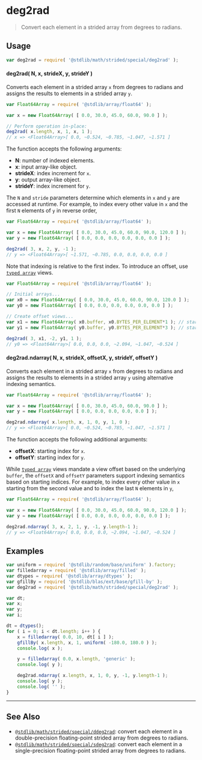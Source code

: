 <!--

@license Apache-2.0

Copyright (c) 2020 The Stdlib Authors.

Licensed under the Apache License, Version 2.0 (the "License");
you may not use this file except in compliance with the License.
You may obtain a copy of the License at

   http://www.apache.org/licenses/LICENSE-2.0

Unless required by applicable law or agreed to in writing, software
distributed under the License is distributed on an "AS IS" BASIS,
WITHOUT WARRANTIES OR CONDITIONS OF ANY KIND, either express or implied.
See the License for the specific language governing permissions and
limitations under the License.

-->

# deg2rad

> Convert each element in a strided array from degrees to radians.

<section class="intro">

</section>

<!-- /.intro -->

<section class="usage">

## Usage

```javascript
var deg2rad = require( '@stdlib/math/strided/special/deg2rad' );
```

#### deg2rad( N, x, strideX, y, strideY )

Converts each element in a strided array `x` from degrees to radians and assigns the results to elements in a strided array `y`.

```javascript
var Float64Array = require( '@stdlib/array/float64' );

var x = new Float64Array( [ 0.0, 30.0, 45.0, 60.0, 90.0 ] );

// Perform operation in-place:
deg2rad( x.length, x, 1, x, 1 );
// x => <Float64Array>[ 0.0, ~0.524, ~0.785, ~1.047, ~1.571 ]
```

The function accepts the following arguments:

-   **N**: number of indexed elements.
-   **x**: input array-like object.
-   **strideX**: index increment for `x`.
-   **y**: output array-like object.
-   **strideY**: index increment for `y`.

The `N` and `stride` parameters determine which elements in `x` and `y` are accessed at runtime. For example, to index every other value in `x` and the first `N` elements of `y` in reverse order,

```javascript
var Float64Array = require( '@stdlib/array/float64' );

var x = new Float64Array( [ 0.0, 30.0, 45.0, 60.0, 90.0, 120.0 ] );
var y = new Float64Array( [ 0.0, 0.0, 0.0, 0.0, 0.0, 0.0 ] );

deg2rad( 3, x, 2, y, -1 );
// y => <Float64Array>[ ~1.571, ~0.785, 0.0, 0.0, 0.0, 0.0 ]
```

Note that indexing is relative to the first index. To introduce an offset, use [`typed array`][mdn-typed-array] views.

```javascript
var Float64Array = require( '@stdlib/array/float64' );

// Initial arrays...
var x0 = new Float64Array( [ 0.0, 30.0, 45.0, 60.0, 90.0, 120.0 ] );
var y0 = new Float64Array( [ 0.0, 0.0, 0.0, 0.0, 0.0, 0.0 ] );

// Create offset views...
var x1 = new Float64Array( x0.buffer, x0.BYTES_PER_ELEMENT*1 ); // start at 2nd element
var y1 = new Float64Array( y0.buffer, y0.BYTES_PER_ELEMENT*3 ); // start at 4th element

deg2rad( 3, x1, -2, y1, 1 );
// y0 => <Float64Array>[ 0.0, 0.0, 0.0, ~2.094, ~1.047, ~0.524 ]
```

#### deg2rad.ndarray( N, x, strideX, offsetX, y, strideY, offsetY )

Converts each element in a strided array `x` from degrees to radians and assigns the results to elements in a strided array `y` using alternative indexing semantics.

```javascript
var Float64Array = require( '@stdlib/array/float64' );

var x = new Float64Array( [ 0.0, 30.0, 45.0, 60.0, 90.0 ] );
var y = new Float64Array( [ 0.0, 0.0, 0.0, 0.0, 0.0 ] );

deg2rad.ndarray( x.length, x, 1, 0, y, 1, 0 );
// y => <Float64Array>[ 0.0, ~0.524, ~0.785, ~1.047, ~1.571 ]
```

The function accepts the following additional arguments:

-   **offsetX**: starting index for `x`.
-   **offsetY**: starting index for `y`.

While [`typed array`][mdn-typed-array] views mandate a view offset based on the underlying `buffer`, the `offsetX` and `offsetY` parameters support indexing semantics based on starting indices. For example, to index every other value in `x` starting from the second value and to index the last `N` elements in `y`,

```javascript
var Float64Array = require( '@stdlib/array/float64' );

var x = new Float64Array( [ 0.0, 30.0, 45.0, 60.0, 90.0, 120.0 ] );
var y = new Float64Array( [ 0.0, 0.0, 0.0, 0.0, 0.0, 0.0 ] );

deg2rad.ndarray( 3, x, 2, 1, y, -1, y.length-1 );
// y => <Float64Array>[ 0.0, 0.0, 0.0, ~2.094, ~1.047, ~0.524 ]
```

</section>

<!-- /.usage -->

<section class="notes">

</section>

<!-- /.notes -->

<section class="examples">

## Examples

<!-- eslint no-undef: "error" -->

```javascript
var uniform = require( '@stdlib/random/base/uniform' ).factory;
var filledarray = require( '@stdlib/array/filled' );
var dtypes = require( '@stdlib/array/dtypes' );
var gfillBy = require( '@stdlib/blas/ext/base/gfill-by' );
var deg2rad = require( '@stdlib/math/strided/special/deg2rad' );

var dt;
var x;
var y;
var i;

dt = dtypes();
for ( i = 0; i < dt.length; i++ ) {
    x = filledarray( 0.0, 10, dt[ i ] );
    gfillBy( x.length, x, 1, uniform( -180.0, 180.0 ) );
    console.log( x );

    y = filledarray( 0.0, x.length, 'generic' );
    console.log( y );

    deg2rad.ndarray( x.length, x, 1, 0, y, -1, y.length-1 );
    console.log( y );
    console.log( '' );
}
```

</section>

<!-- /.examples -->

<!-- Section for related `stdlib` packages. Do not manually edit this section, as it is automatically populated. -->

<section class="related">

* * *

## See Also

-   <span class="package-name">[`@stdlib/math/strided/special/ddeg2rad`][@stdlib/math/strided/special/ddeg2rad]</span><span class="delimiter">: </span><span class="description">convert each element in a double-precision floating-point strided array from degrees to radians.</span>
-   <span class="package-name">[`@stdlib/math/strided/special/sdeg2rad`][@stdlib/math/strided/special/sdeg2rad]</span><span class="delimiter">: </span><span class="description">convert each element in a single-precision floating-point strided array from degrees to radians.</span>

</section>

<!-- /.related -->

<!-- Section for all links. Make sure to keep an empty line after the `section` element and another before the `/section` close. -->

<section class="links">

[mdn-typed-array]: https://developer.mozilla.org/en-US/docs/Web/JavaScript/Reference/Global_Objects/TypedArray

<!-- <related-links> -->

[@stdlib/math/strided/special/ddeg2rad]: https://github.com/stdlib-js/math/tree/main/strided/special/ddeg2rad

[@stdlib/math/strided/special/sdeg2rad]: https://github.com/stdlib-js/math/tree/main/strided/special/sdeg2rad

<!-- </related-links> -->

</section>

<!-- /.links -->
